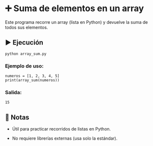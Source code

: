 # ➕ Suma de elementos en un array
Este programa recorre un array (lista en Python) y devuelve la suma de todos sus elementos.

## ▶️ Ejecución
```
python array_sum.py
```

### Ejemplo de uso:
```
numeros = [1, 2, 3, 4, 5]
print(array_sum(numeros))
```
### Salida:
`15`

## 📌 Notas
- Útil para practicar recorridos de listas en Python.

- No requiere librerías externas (usa solo la estándar).

